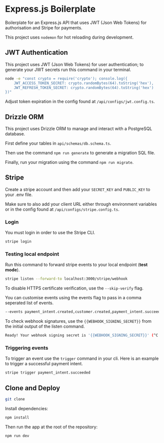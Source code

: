 # Express.js Boilerplate

Boilerplate for an Express.js API that uses JWT (Json Web Tokens) for authorisation and Stripe for payments.

This project uses `nodemon` for hot reloading during development.

## JWT Authentication

This project uses JWT (Json Web Tokens) for user authentication;
to generate your JWT secrets run this command in your terminal.

```bash
node -e "const crypto = require('crypto'); console.log({
    JWT_ACCESS_TOKEN_SECRET: crypto.randomBytes(64).toString('hex'),
    JWT_REFRESH_TOKEN_SECRET: crypto.randomBytes(64).toString('hex')
})"
```

Adjust token expiration in the config found at `/api/configs/jwt.config.ts`.

## Drizzle ORM

This project uses Drizzle ORM to manage and interact with a PostgreSQL database.

First define your tables in `api/schemas/db.schema.ts`.

Then use the command `npm run generate` to generate a migration SQL file.

Finally, run your migration using the command `npm run migrate`.

## Stripe

Create a stripe account and then add your `SECRET_KEY` and `PUBLIC_KEY` to your .env file.

Make sure to also add your client URL either through environment variables or in the config
found at `/api/configs/stripe.config.ts`.

### Login

You must login in order to use the Stripe CLI.
```bash
stripe login
```

### Testing local endpoint

Run this command to forward stripe events to your local endpoint (<strong>test mode</strong>).
```bash
stripe listen --forward-to localhost:3000/stripe/webhook
```

To disable HTTPS certificate verification, use the `--skip-verify` flag.

You can customise events using the events flag to pass in a comma seperated list of events.
```bash
--events payment_intent.created,customer.created,payment_intent.succeeded,checkout.session.completed,payment_intent.payment_failed
```

To check webhook signatures, use the `{{WEBHOOK_SIGNING_SECRET}}` from the initial output of the listen command.
```bash
Ready! Your webhook signing secret is '{{WEBHOOK_SIGNING_SECRET}}' (^C to quit)
```

### Triggering events

To trigger an event use the `trigger` command in your cli. Here is an example to trigger a successful payment intent.
```bash
stripe trigger payment_intent.succeeded
```

## Clone and Deploy

```bash
git clone 
```

Install dependencies:

```bash
npm install
```

Then run the app at the root of the repository:

```bash
npm run dev
```
